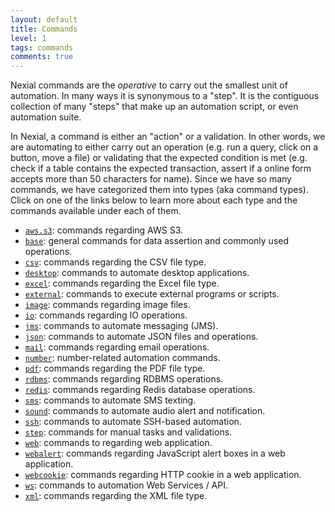 ```yaml
---
layout: default
title: Commands
level: 1
tags: commands
comments: true
---
```



Nexial commands are the _operative_ to carry out the smallest unit of automation.  In many ways it is synonymous
to a "step". It is the contiguous collection of many "steps" that make up an automation script, or even automation 
suite.

In Nexial, a command is either an "action" or a validation.  In other words, we are automating to either carry out an
operation (e.g. run a query, click on a button, move a file) or validating that the expected condition is met (e.g.
check if a table contains the expected transaction, assert if a online form accepts more than 50 characters for name).
Since we have so many commands, we have categorized them into types (aka command types).  Click on one of the links 
below to learn more about each type and the commands available under each of them.

- [`aws.s3`](aws.s3): commands regarding AWS S3.
- [`base`](base): general commands for data assertion and commonly used operations.
- [`csv`](csv): commands regarding the CSV file type.
- [`desktop`](desktop): commands to automate desktop applications.
- [`excel`](excel): commands regarding the Excel file type.
- [`external`](external): commands to execute external programs or scripts.
- [`image`](image): commands regarding image files.
- [`io`](io): commands regarding IO operations.
- [`jms`](jms): commands to automate messaging (JMS).
- [`json`](json): commands to automate JSON files and operations.
- [`mail`](mail): commands regarding email operations.
- [`number`](number): number-related automation commands.
- [`pdf`](pdf): commands regarding the PDF file type.
- [`rdbms`](rdbms): commands regarding RDBMS operations.
- [`redis`](redis): commands regarding Redis database operations.
- [`sms`](sms): commands to automate SMS texting.
- [`sound`](sound): commands to automate audio alert and notification.
- [`ssh`](ssh): commands to automate SSH-based automation.
- [`step`](step): commands for manual tasks and validations.
- [`web`](web): commands to regarding web application.
- [`webalert`](webalert): commands regarding JavaScript alert boxes in a web application.
- [`webcookie`](webcookie): commands regarding HTTP cookie in a web application.
- [`ws`](ws): commands to automation Web Services / API.
- [`xml`](xml): commands regarding the XML file type.
